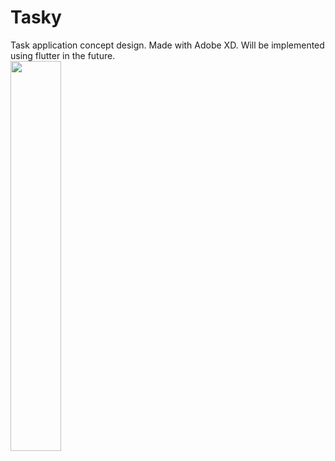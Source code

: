 # Tasky
Task application concept design. Made with Adobe XD. Will be implemented using flutter in the future.
<br>
<img src="https://user-images.githubusercontent.com/31239471/55509289-00170780-565c-11e9-8298-ea43c50fec08.gif" width="40%" height="40%"></img>

